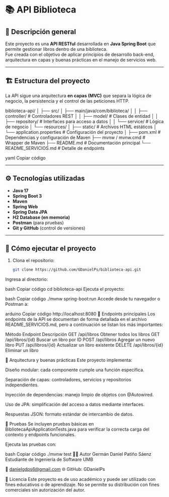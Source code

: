 # 📚 API Biblioteca

## 📖 Descripción general

Este proyecto es una **API RESTful** desarrollada en **Java Spring Boot** que permite gestionar libros dentro de una biblioteca.  
Fue creada con el objetivo de aplicar principios de desarrollo back-end, arquitectura en capas y buenas prácticas en el manejo de servicios web.

---

## 🏗️ Estructura del proyecto

La API sigue una arquitectura **en capas (MVC)** que separa la lógica de negocio, la persistencia y el control de las peticiones HTTP.

biblioteca-api/
│
├── src/
│ ├── main/java/com/biblioteca/
│ │ ├── controller/ # Controladores REST
│ │ ├── model/ # Clases de entidad
│ │ ├── repository/ # Interfaces para acceso a datos
│ │ └── service/ # Lógica de negocio
│ └── resources/
│ ├── static/ # Archivos HTML estáticos
│ └── application.properties # Configuración del proyecto
│
├── pom.xml # Dependencias y configuración de Maven
├── mvnw / mvnw.cmd # Wrapper de Maven
├── README.md # Documentación principal
└── README_SERVICIOS.md # Detalle de endpoints

yaml
Copiar código

---

## ⚙️ Tecnologías utilizadas

- **Java 17**
- **Spring Boot 3**
- **Maven**
- **Spring Web**
- **Spring Data JPA**
- **H2 Database (en memoria)**
- **Postman** (para pruebas)
- **Git y GitHub** (control de versiones)

---

## 🚀 Cómo ejecutar el proyecto

1. Clona el repositorio:
   ```bash
   git clone https://github.com/GDanielPs/biblioteca-api.git
Ingresa al directorio:

bash
Copiar código
cd biblioteca-api
Ejecuta el proyecto:

bash
Copiar código
./mvnw spring-boot:run
Accede desde tu navegador o Postman a:

arduino
Copiar código
http://localhost:8080
🧩 Endpoints principales
Los endpoints de la API se documentan de forma detallada en el archivo README_SERVICIOS.md, pero a continuación se listan los más importantes:

Método	Endpoint	Descripción
GET	/api/libros	Obtener todos los libros
GET	/api/libros/{id}	Buscar un libro por ID
POST	/api/libros	Agregar un nuevo libro
PUT	/api/libros/{id}	Actualizar un libro existente
DELETE	/api/libros/{id}	Eliminar un libro

🧠 Arquitectura y buenas prácticas
Este proyecto implementa:

Diseño modular: cada componente cumple una función específica.

Separación de capas: controladores, servicios y repositorios independientes.

Inyección de dependencias: manejo limpio de objetos con @Autowired.

Uso de JPA: simplificación del acceso a datos mediante interfaces.

Respuestas JSON: formato estándar de intercambio de datos.

🧪 Pruebas
Se incluyen pruebas básicas en BibliotecaApiApplicationTests.java para verificar la correcta carga del contexto y endpoints funcionales.

Ejecuta las pruebas con:

bash
Copiar código
./mvnw test
👨‍💻 Autor
Germán Daniel Patiño Sáenz
Estudiante de Ingeniería de Software
UMB

📧 danielgdps6@gmail.com
🌐 GitHub: GDanielPs

🪪 Licencia
Este proyecto es de uso académico y puede ser utilizado con fines educativos o de aprendizaje.
No se permite su distribución con fines comerciales sin autorización del autor.